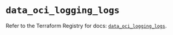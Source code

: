 # `data_oci_logging_logs`

Refer to the Terraform Registry for docs: [`data_oci_logging_logs`](https://registry.terraform.io/providers/oracle/oci/7.19.0/docs/data-sources/logging_logs).
